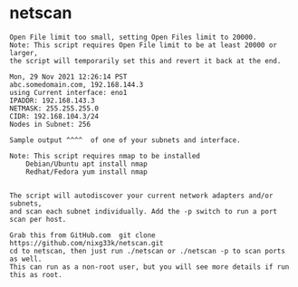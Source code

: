 # netscan

    Open File limit too small, setting Open Files limit to 20000.
    Note: This script requires Open File limit to be at least 20000 or larger, 
    the script will temporarily set this and revert it back at the end.

    Mon, 29 Nov 2021 12:26:14 PST
    abc.somedomain.com, 192.168.144.3
    using Current interface: eno1
    IPADDR: 192.168.143.3
    NETMASK: 255.255.255.0
    CIDR: 192.168.104.3/24
    Nodes in Subnet: 256

    Sample output ^^^^  of one of your subnets and interface.

    Note: This script requires nmap to be installed
        Debian/Ubuntu apt install nmap
        Redhat/Fedora yum install nmap


    The script will autodiscover your current network adapters and/or subnets,
    and scan each subnet individually. Add the -p switch to run a port scan per host.

    Grab this from GitHub.com  git clone https://github.com/nixg33k/netscan.git
    cd to netscan, then just run ./netscan or ./netscan -p to scan ports as well.
    This can run as a non-root user, but you will see more details if run this as root.



